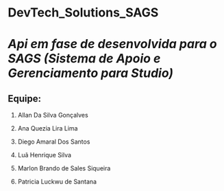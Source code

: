 # DevTech_Solutions_SAGS
**_Api em fase de desenvolvida para o SAGS (Sistema de Apoio e Gerenciamento para Studio)_**
==========================================================================================
## Equipe:
1. Allan Da Silva Gonçalves

2. Ana Quezia Lira Lima

3. Diego Amaral Dos Santos 

4. Luã Henrique Silva 

5. Marlon Brando de Sales Siqueira 

6. Patricia Luckwu de Santana 

